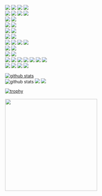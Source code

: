 <!-- ### Hi there 👋 -->
<a href="#" target="_blank"><img src="https://img.shields.io/badge/Dart-0175C2?style=flat&logo=Dart&logoColor=white"/></a>
<a href="#" target="_blank"><img src="https://img.shields.io/badge/Java-007396?style=flat&logo=Java&logoColor=white"/></a>
<a href="#" target="_blank"><img src="https://img.shields.io/badge/Kotlin-7F52FF?style=flat&logo=Kotlin&logoColor=white"/></a>
<a href="#" target="_blank"><img src="https://img.shields.io/badge/JavaScript-F7DF1E?style=flat&logo=JavaScript&logoColor=white"/></a>
<br>
<a href="#" target="_blank"><img src="https://img.shields.io/badge/Flutter-02569B?style=flat&logo=Flutter&logoColor=white"/></a> 
<a href="#" target="_blank"><img src="https://img.shields.io/badge/Spring Boot-6DB33F?style=flat&logo=Spring%20Boot&logoColor=white"/></a>
<a href="#" target="_blank"><img src="https://img.shields.io/badge/Vue.js-4FC08D?style=flat&logo=Vue.js%20Boot&logoColor=white"/></a>
<a href="#" target="_blank"><img src="https://img.shields.io/badge/Node.js-339933?style=flat&logo=Node.js%20Boot&logoColor=white"/></a>
<br>
<a href="#" target="_blank"><img src="https://img.shields.io/badge/Android-3DDC84?style=flat&logo=Android&logoColor=white"/></a>
<a href="#" target="_blank"><img src="https://img.shields.io/badge/iOS-000000?style=flat&logo=iOS&logoColor=white"/></a>
<br>
<a href="#" target="_blank"><img src="https://img.shields.io/badge/Google%20Play-414141?style=flat&logo=Google%20Play&logoColor=white"/></a>
<a href="#" target="_blank"><img src="https://img.shields.io/badge/App%20Store-0D96F6?style=flat&logo=App%20Store&logoColor=white"/></a>
<br>
<a href="#" target="_blank"><img src="https://img.shields.io/badge/iBeacon-3D7EBB?style=flat&logo=iBeacon&logoColor=white"/></a>
<a href="#" target="_blank"><img src="https://img.shields.io/badge/JSON%20Web%20Tokens-000000?style=flat&logo=JSON%20Web%20Tokens&logoColor=white"/></a>
<br>
<a href="#" target="_blank"><img src="https://img.shields.io/badge/Gradle-02303A?style=flat&logo=Gradle&logoColor=white"/></a>
<a href="#" target="_blank"><img src="https://img.shields.io/badge/Apache%20Maven-C71A36?style=flat&logo=Apache%20Maven&logoColor=white"/></a>
<br>
<a href="#" target="_blank"><img src="https://img.shields.io/badge/Amazon%20AWS-232F3E?style=flat&logo=Amazon%20AWS&logoColor=white"/></a>
<a href="#" target="_blank"><img src="https://img.shields.io/badge/Firebase-FFCA28?style=flat&logo=Firebase&logoColor=white"/></a>
<a href="#" target="_blank"><img src="https://img.shields.io/badge/NGINX-3009639?style=flat&logo=NGINX&logoColor=white"/></a>
<a href="#" target="_blank"><img src="https://img.shields.io/badge/Jenkins-D24939?style=flat&logo=Jenkins&logoColor=white"/></a>
<br>
<a href="#" target="_blank"><img src="https://img.shields.io/badge/MySQL-4479A1?style=flat&logo=MySQL&logoColor=white"/></a>
<a href="#" target="_blank"><img src="https://img.shields.io/badge/MariaDB-003545?style=flat&logo=MariaDB&logoColor=white"/></a>
<br>
<a href="#" target="_blank"><img src="https://img.shields.io/badge/macOS-000000?style=flat&logo=macOS&logoColor=white"/></a>
<a href="#" target="_blank"><img src="https://img.shields.io/badge/Ubuntu-E95420?style=flat&logo=Ubuntu&logoColor=white"/></a>
<br>
<a href="#" target="_blank"><img src="https://img.shields.io/badge/Git-F05032?style=flat&logo=Git&logoColor=white"/></a>
<a href="#" target="_blank"><img src="https://img.shields.io/badge/GitHub-181717?style=flat&logo=GitHub&logoColor=white"/></a>
<a href="#" target="_blank"><img src="https://img.shields.io/badge/GitLab-FCA121?style=flat&logo=GitLab&logoColor=white"/></a>
<a href="#" target="_blank"><img src="https://img.shields.io/badge/Slack-4A154B?style=flat&logo=Slack&logoColor=white"/></a>
<a href="#" target="_blank"><img src="https://img.shields.io/badge/Notion-000000?style=flat&logo=Notion&logoColor=white"/></a>
<a href="#" target="_blank"><img src="https://img.shields.io/badge/Swagger-85EA2D?style=flat&logo=Swagger&logoColor=white"/></a>
<a href="#" target="_blank"><img src="https://img.shields.io/badge/Postman-FF6C37?style=flat&logo=Postman&logoColor=white"/></a>
<br>
<a href="#" target="_blank"><img src="https://img.shields.io/badge/Visual%20Studio%20Code-007ACC?style=flat&logo=Visual%20Studio%20Code&logoColor=white"/></a>
<a href="#" target="_blank"><img src="https://img.shields.io/badge/Android%20Studio-3DDC84?style=flat&logo=Android%20Studio&logoColor=white"/></a>
<a href="#" target="_blank"><img src="https://img.shields.io/badge/Xcode-147EFB?style=flat&logo=Xcode&logoColor=white"/></a>
<a href="#" target="_blank"><img src="https://img.shields.io/badge/Eclipse%20IDE-2C2255?style=flat&logo=Eclipse%20IDE&logoColor=white"/></a>
<br>


[![github stats](https://github-readme-stats.vercel.app/api/top-langs/?exclude_repo=xpwmaosldk.github.io&username=xpwmaosldk&show_icons=true&hide_border=false&layout=compact&theme=dracula)](https://github.com/xpwmaosldk)<br>
![github stats](https://github-readme-stats.vercel.app/api?username=xpwmaosldk&show_icons=true&theme=dracula)
<a href="https://blogdeveloperspot.blogspot.com" target="_blank"><img src="https://img.shields.io/badge/Blogger-FF5722?style=flat&logo=Blogger&logoColor=white"/></a>
<a href="https://stackoverflow.com/users/8912043/taz" target="_blank"><img src="https://img.shields.io/badge/Stack%20Overflow-F58025?style=flat&logo=Stack%20Overflow&logoColor=white"/></a>
<br>
<!-- ![trophy](https://github-profile-trophy.vercel.app/?username=xpwmaosldk) -->
[![trophy](https://github-profile-trophy.vercel.app/?username=xpwmaosldk&theme=dracula&row=1)](https://github.com/xpwmaosldk)<br>
<br>
<img src="https://postfiles.pstatic.net/MjAyMTAxMDVfMTg5/MDAxNjA5ODEyMjc2NjQ3.gapiZqWIC7QD7A2XKeSc1vEEsvex_QfaeMZ1Q3kp9jMg.qmZGYhXPtGWk444Ca73jzHsOPVHrP6goc8sPkgl7UJUg.JPEG.gitacademy01/6.JPG?type=w966" width="300px" height="300px">

<!--
**xpwmaosldk/xpwmaosldk** is a ✨ _special_ ✨ repository because its `README.md` (this file) appears on your GitHub profile.

Here are some ideas to get you started:

- 🔭 I’m currently working on ...
- 🌱 I’m currently learning ...
- 👯 I’m looking to collaborate on ...
- 🤔 I’m looking for help with ...
- 💬 Ask me about ...
- 📫 How to reach me: ...
- 😄 Pronouns: ...
- ⚡ Fun fact: ...
-->
